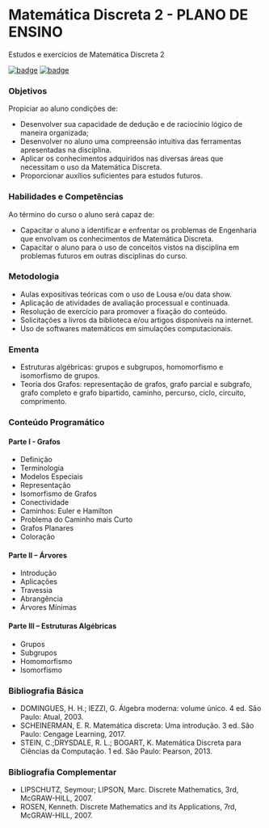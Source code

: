 # Matemática Discreta 2 - PLANO DE ENSINO
Estudos e exercícios de Matemática Discreta 2

[![badge](https://img.shields.io/badge/MD2-Playlist-red)](https://www.youtube.com/playlist?list=PL8aWdrmfXHiL57IFpt_7Nfee70VAjRyq9)
[![badge](https://img.shields.io/badge/MD2-Site-blue)](https://allanarquivos.wordpress.com/2018/04/20/matematica-discreta-ii-2018-1/)

### Objetivos 
Propiciar ao aluno condições de:
- Desenvolver sua capacidade de dedução e de raciocínio lógico de maneira organizada;
- Desenvolver no aluno uma compreensão intuitiva das ferramentas apresentadas na disciplina.
- Aplicar os conhecimentos adquiridos nas diversas áreas que necessitam o uso da Matemática Discreta.
- Proporcionar auxílios suficientes para estudos futuros.
### Habilidades e Competências 
Ao término do curso o aluno será capaz de:
- Capacitar o aluno a identificar e enfrentar os problemas de Engenharia que envolvam os conhecimentos de Matemática Discreta.
- Capacitar o aluno para o uso de conceitos vistos na disciplina em problemas futuros em outras disciplinas do curso. 
### Metodologia
- Aulas expositivas teóricas com o uso de Lousa e/ou data show.
- Aplicação de atividades de avaliação processual e continuada.
- Resolução de exercício para promover a fixação do conteúdo.
- Solicitações a livros da biblioteca e/ou artigos disponíveis na internet.
- Uso de softwares matemáticos em simulações computacionais.
### Ementa
- Estruturas algébricas: grupos e subgrupos, homomorfismo e isomorfismo de grupos.
- Teoria dos Grafos: representação de grafos, grafo parcial e subgrafo, grafo completo e grafo bipartido, caminho, percurso, ciclo, circuito, comprimento.
### Conteúdo Programático 
#### Parte I - Grafos
- Definição
- Terminologia
- Modelos Especiais
- Representação
- Isomorfismo de Grafos
- Conectividade
- Caminhos: Euler e Hamilton
- Problema do Caminho mais Curto
- Grafos Planares
- Coloração
#### Parte II – Árvores
- Introdução
- Aplicações
- Travessia
- Abrangência
- Árvores Mínimas
#### Parte III – Estruturas Algébricas
- Grupos
- Subgrupos
- Homomorfismo
- Isomorfismo
### Bibliografia Básica 
- DOMINGUES, H. H.; IEZZI, G. Álgebra moderna: volume único. 4 ed. São Paulo: Atual, 2003.
- SCHEINERMAN, E. R. Matemática discreta: Uma introdução. 3 ed. São Paulo: Cengage Learning, 2017.
- STEIN, C.;DRYSDALE, R. L.; BOGART, K. Matemática Discreta para Ciências da Computação. 1 ed. São Paulo: Pearson, 2013.
### Bibliografia Complementar 
- LIPSCHUTZ, Seymour; LIPSON, Marc. Discrete Mathematics, 3rd, McGRAW-HILL, 2007.
- ROSEN, Kenneth. Discrete Mathematics and its Applications, 7rd, McGRAW-HILL, 2007.
